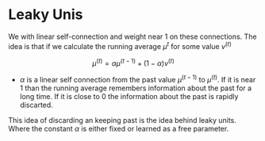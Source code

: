 # Leaky Unis

We with linear self-connection and weight near 1 on these connections. The idea is that if we calculate the running average $\mu^t$ for some value $v^{(t)}$

$$
\mu^{(t)} = \alpha \mu^{(t-1)} + (1-\alpha)v^{(t)}
$$

* $\alpha$ is a linear self connection from the past value $\mu^{(t-1)}$ to $\mu^{(t)}$. If it is near 1 than the running average remembers information about the past for a long time. If it is close to 0 the information about the past is rapidly discarted. 

This idea of discarding an keeping past is the idea behind leaky units. Where the constant $\alpha$ is either fixed or learned as a free parameter.